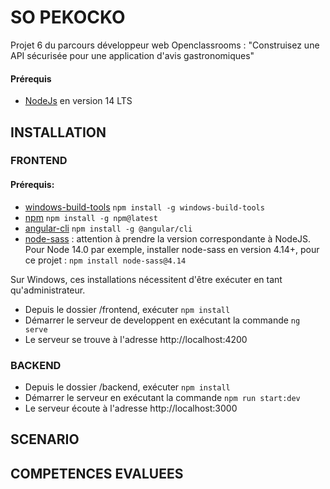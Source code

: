 # SO PEKOCKO

Projet 6 du parcours développeur web Openclassrooms : "Construisez une API sécurisée pour une application d'avis gastronomiques"

#### Prérequis

- [NodeJs](https://nodejs.org/en/) en version 14 LTS

## INSTALLATION

### FRONTEND

#### Prérequis:

- [windows-build-tools](https://www.npmjs.com/package/windows-build-tools) `npm install -g windows-build-tools`
- [npm](https://docs.npmjs.com/try-the-latest-stable-version-of-npm) `npm install -g npm@latest`
- [angular-cli](https://github.com/angular/angular-cli) `npm install -g @angular/cli`
- [node-sass](https://www.npmjs.com/package/node-sass) : attention à prendre la version correspondante à NodeJS. Pour Node 14.0 par exemple, installer node-sass en version 4.14+, pour ce projet : `npm install node-sass@4.14`

Sur Windows, ces installations nécessitent d'être exécuter en tant qu'administrateur.

- Depuis le dossier /frontend, exécuter `npm install`
 - Démarrer le serveur de developpent en exécutant la commande `ng serve`
- Le serveur se trouve à l'adresse http://localhost:4200

### BACKEND

- Depuis le dossier /backend, exécuter `npm install`
- Démarrer le serveur en exécutant la commande `npm run start:dev`
- Le serveur écoute à l'adresse http://localhost:3000


## SCENARIO
## COMPETENCES EVALUEES

